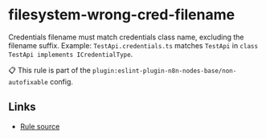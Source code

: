 [//]: # "File generated from a template. Do not edit this file directly."

# filesystem-wrong-cred-filename

Credentials filename must match credentials class name, excluding the filename suffix. Example: `TestApi.credentials.ts` matches `TestApi` in `class TestApi implements ICredentialType`.

📋 This rule is part of the `plugin:eslint-plugin-n8n-nodes-base/non-autofixable` config.

## Links

- [Rule source](../../lib/rules/filesystem-wrong-cred-filename.ts)
